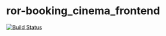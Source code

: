 # ror-booking_cinema_frontend
[![Build Status](https://travis-ci.org/AndresFMoya/ror-booking_cinema_backend.svg?branch=develop)](https://travis-ci.org/AndresFMoya/ror-booking_cinema_backend)
